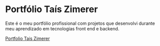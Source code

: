 # Portfólio Taís Zimerer
Este é o meu portfólio profissional com projetos que desenvolvi durante meu aprendizado em tecnologias front end e backend.

[Portfolio Tais Zimerer](https://taiszimerer.github.io/Portfolio-tais-zimerer/)

